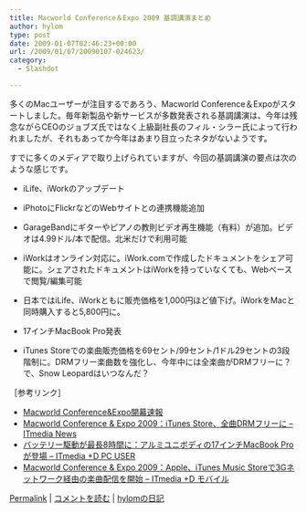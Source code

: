 ```yaml
---
title: Macworld Conference＆Expo 2009 基調講演まとめ
author: hylom
type: post
date: 2009-01-07T02:46:23+00:00
url: /2009/01/07/20090107-024623/
category:
  - Slashdot

---
```

多くのMacユーザーが注目するであろう、Macworld Conference＆Expoがスタートしました。毎年新製品や新サービスが多数発表される基調講演は、今年は残念ながらCEOのジョブズ氏ではなく上級副社長のフィル・シラー氏によって行われましたが、それもあってか今年はあまり目立ったネタがないようです。

すでに多くのメディアで取り上げられていますが、今回の基調講演の要点は次のような感じです。

  * iLife、iWorkのアップデート 

  * iPhotoにFlickrなどのWebサイトとの連携機能追加 
  * GarageBandにギターやピアノの教則ビデオ再生機能（有料）が追加。ビデオは4.99ドル/本で配信。北米だけで利用可能 
  * iWorkはオンライン対応に。iWork.comで作成したドキュメントをシェア可能に。シェアされたドキュメントはiWorkを持っていなくても、Webベースで閲覧/編集可能 
  * 日本ではiLife、iWorkともに販売価格を1&#44;000円ほど値下げ。iWorkをMacと同時購入すると5&#44;800円に。 

  * 17インチMacBook Pro発表
  * iTunes Storeでの楽曲販売価格を69セント/99セント/1ドル29セントの3段階制に。DRMフリー楽曲数を強化し、今年中には全楽曲がDRMフリーに？
で、Snow Leopardはいつなんだ？

［参考リンク］

  *    [Macworld Conference&Expo開幕速報][1] 
  *    [Macworld Conference & Expo 2009：iTunes Store、全曲DRMフリーに &#8211; ITmedia News][2] 
  *    [バッテリー駆動が最長8時間に：アルミユニボディの17インチMacBook Proが登場 &#8211; ITmedia +D PC USER][3] 
  *    [Macworld Conference & Expo 2009：Apple、iTunes Music Storeで3Gネットワーク経由の楽曲配信を開始 &#8211; ITmedia +D モバイル][4] 

  [Permalink][5] |   [コメントを読む][6] |   [hylomの日記][7]

 [1]: http://pc.watch.impress.co.jp/docs/2009/0107/mw02.htm
 [2]: http://www.itmedia.co.jp/news/articles/0901/07/news026.html
 [3]: http://plusd.itmedia.co.jp/pcuser/articles/0901/07/news024.html
 [4]: http://plusd.itmedia.co.jp/mobile/articles/0901/07/news023.html
 [5]: http://slashdot.jp/~hylom/journal/463546
 [6]: http://slashdot.jp/~hylom/journal/463546#acomments
 [7]: http://slashdot.jp/~hylom/journal/
